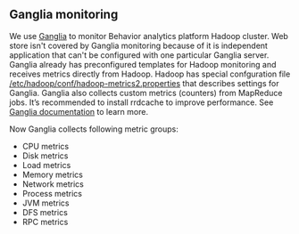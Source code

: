 Ganglia monitoring
------------------

We use [Ganglia](http://ganglia.sourceforge.net) to monitor Behavior analytics platform Hadoop cluster.
Web store isn't covered by Ganglia monitoring because of it is independent application 
that can't be configured with one particular Ganglia server.
Ganglia already has preconfigured templates for Hadoop monitoring and receives metrics directly from Hadoop.
Hadoop has special confguration file 
[/etc/hadoop/conf/hadoop-metrics2.properties](../cookbooks/ganglia/templates/default/hadoop-metrics2.properties.erb) 
that describes settings for Ganglia. Ganglia also collects custom metrics (counters) from MapReduce jobs.
It’s recommended to install rrdcache to improve performance. 
See [Ganglia documentation](http://sourceforge.net/apps/trac/ganglia/wiki/ganglia_documents) to learn more.

Now Ganglia collects following metric groups:
* CPU metrics
* Disk metrics
* Load metrics
* Memory metrics
* Network metrics
* Process metrics
* JVM metrics
* DFS metrics
* RPC metrics
